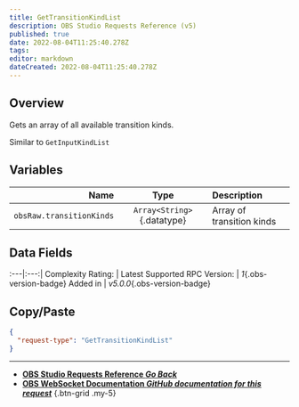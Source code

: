 ```yaml
---
title: GetTransitionKindList
description: OBS Studio Requests Reference (v5)
published: true
date: 2022-08-04T11:25:40.278Z
tags: 
editor: markdown
dateCreated: 2022-08-04T11:25:40.278Z
---
```


## Overview
Gets an array of all available transition kinds.

Similar to `GetInputKindList`

## Variables
Name | Type | Description | 
----:|:---------:|:------------|
`obsRaw.transitionKinds` | `Array<String>`{.datatype} | Array of transition kinds

## Data Fields
:---|:---:|
Complexity Rating: | <span class="stars stars--3"></span>
Latest Supported RPC Version: | *1*{.obs-version-badge}
Added in | *v5.0.0*{.obs-version-badge}

## Copy/Paste
```json
{
  "request-type": "GetTransitionKindList"
}
```

---

- [<i class="mdi mdi-chevron-left"></i>**OBS Studio Requests Reference *Go Back***](/en/Broadcasters/OBS/Requests)
- [<i class="mdi mdi-github"></i> **OBS WebSocket Documentation *GitHub documentation for this request***](https://github.com/obsproject/obs-websocket/blob/master/docs/generated/protocol.md#gettransitionkindlist)
{.btn-grid .my-5}